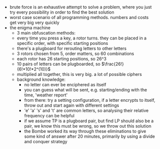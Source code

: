 - brute force is an exhaustive attempt to solve a problem, where you just try every possibility in order to find the best solution
- worst case scenario of all programming methods. numbers and costs get very big very quickly
- the enigma machine
	- 3 main obfuscation methods:
	- every time you press a key, a rotor turns. they can be placed in a specific order, with specific starting positions
	- there's a plugboard for rerouting letters to other letters
	- 3 rotors chosen from 5, order matters, so 60 combinations
	- each rotor has 26 starting positions, so 26^3
	- 10 pairs of letters can be plugboarded, so $\frac{26!}{6!*10!*2^(10)}$
	- multiplied all together, this is very big. a lot of possible ciphers
	- background knowledge:
		- no letter can ever be enciphered as itself
		- you can guess what will be sent, e.g. starting/ending with the time, 'weather report'
		- from there: try a setting configuration, if a letter encrypts to itself, throw out and start again with different settings
		- 'e' 'a' 's' and 't' are common letters, so analysing their relative frequency can be helpful
		- if we assume TP is a plugboard pair, but find LP should also be a pair, we know this must be wrong, so we throw out this solution
		- the Bombe worked its way through these eliminations to give some kind of answer after 20 minutes, primarily by using a divide and conquer strategy